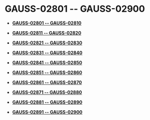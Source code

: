 # GAUSS-02801 -- GAUSS-02900<a name="ZH-CN_TOPIC_0302073214"></a>

-   **[GAUSS-02801 -- GAUSS-02810](GAUSS-02801----GAUSS-02810.md)**  

-   **[GAUSS-02811 -- GAUSS-02820](GAUSS-02811----GAUSS-02820.md)**  

-   **[GAUSS-02821 -- GAUSS-02830](GAUSS-02821----GAUSS-02830.md)**  

-   **[GAUSS-02831 -- GAUSS-02840](GAUSS-02831----GAUSS-02840.md)**  

-   **[GAUSS-02841 -- GAUSS-02850](GAUSS-02841----GAUSS-02850.md)**  

-   **[GAUSS-02851 -- GAUSS-02860](GAUSS-02851----GAUSS-02860.md)**  

-   **[GAUSS-02861 -- GAUSS-02870](GAUSS-02861----GAUSS-02870.md)**  

-   **[GAUSS-02871 -- GAUSS-02880](GAUSS-02871----GAUSS-02880.md)**  

-   **[GAUSS-02881 -- GAUSS-02890](GAUSS-02881----GAUSS-02890.md)**  

-   **[GAUSS-02891 -- GAUSS-02900](GAUSS-02891----GAUSS-02900.md)**  


